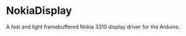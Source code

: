 NokiaDisplay
============

A fast and light framebuffered Nokia 3310 display driver for the Arduino.
